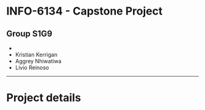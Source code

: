 # INFO-6134 - Capstone Project
## Group S1G9
- 
- Kristian Kerrigan
- Aggrey Nhiwatiwa
- Livio Reinoso
---
# Project details